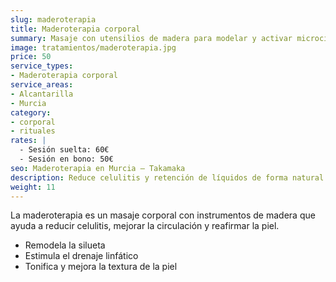 ```yaml
---
slug: maderoterapia
title: Maderoterapia corporal
summary: Masaje con utensilios de madera para modelar y activar microcirculación.
image: tratamientos/maderoterapia.jpg
price: 50
service_types:
- Maderoterapia corporal
service_areas:
- Alcantarilla
- Murcia
category:
- corporal
- rituales
rates: |
  - Sesión suelta: 60€
  - Sesión en bono: 50€
seo: Maderoterapia en Murcia – Takamaka
description: Reduce celulitis y retención de líquidos de forma natural y relajante.
weight: 11
---
```


La maderoterapia es un masaje corporal con instrumentos de madera que ayuda a reducir celulitis, mejorar la circulación y reafirmar la piel.

- Remodela la silueta
- Estimula el drenaje linfático
- Tonifica y mejora la textura de la piel
